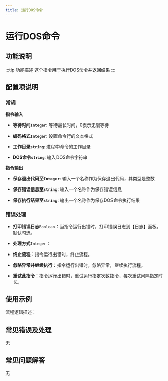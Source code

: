 ```yaml
---
title: 运行DOS命令
---
```


# 运行DOS命令

## 功能说明

:::tip 功能描述
这个指令用于执行DOS命令并返回结果
:::

## 配置项说明

### 常规

**指令输入**

- **等待时间`Integer`**: 等待最长时间，0表示无限等待

- **编码格式`Integer`**: 设置命令行的文本格式

- **工作目录`string`**: 进程中命令的工作目录

- **DOS命令`string`**: 输入DOS命令字符串


**指令输出**

- **保存退出代码至`Integer`**: 输入一个名称作为保存退出代码，其类型是整数

- **保存错误信息至`string`**: 输入一个名称作为保存错误信息

- **保存执行结果至`string`**: 输出一个名称作为保存DOS命令执行结果

### 错误处理

- **打印错误日志**`Boolean`：当指令运行出错时，打印错误日志到【日志】面板。默认勾选。

- **处理方式**`Integer`：

 - **终止流程**：指令运行出错时，终止流程。

 - **忽略异常并继续执行**：指令运行出错时，忽略异常，继续执行流程。

 - **重试此指令**：指令运行出错时，重试运行指定次数指令，每次重试间隔指定时长。

## 使用示例

流程逻辑描述：

## 常见错误及处理

无

## 常见问题解答

无

